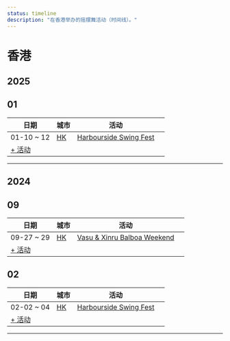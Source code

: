 ```yaml
---
status: timeline
description: "在香港举办的摇摆舞活动（时间线）。"
---
```


# 香港

## 2025

## 01

| 日期 | 城市 | 活动 | |
| --- | --- | --- | --- |
| 01-10 ~ 12 | [HK](by_city.md#hk) | [Harbourside Swing Fest](harbourside-swing-fest-2025.md) |  |
| [+ 活动](https://github.com/swingdance/events/issues/new?assignees=&labels=add+event&projects=&template=02-add_entity.yml&title=%5B2025%2Fzh_HK%5D%20Add%20Event%3A%20%3CName%3E&region=zh_HK&province=&city=&org_id=&date_starts=2025-01-&date_ends=2025-01-)

---

## 2024

## 09

| 日期 | 城市 | 活动 | |
| --- | --- | --- | --- |
| 09-27 ~ 29 | [HK](by_city.md#hk) | [Vasu & Xinru Balboa Weekend](vasu-n-xinru-balboa-weekend-2024.md) |  |
| [+ 活动](https://github.com/swingdance/events/issues/new?assignees=&labels=add+event&projects=&template=02-add_entity.yml&title=%5B2024%2Fzh_HK%5D%20Add%20Event%3A%20%3CName%3E&region=zh_HK&province=&city=&org_id=&date_starts=2024-09-&date_ends=2024-09-)

## 02

| 日期 | 城市 | 活动 | |
| --- | --- | --- | --- |
| 02-02 ~ 04 | [HK](by_city.md#hk) | [Harbourside Swing Fest](harbourside-swing-fest-2024.md) |  |
| [+ 活动](https://github.com/swingdance/events/issues/new?assignees=&labels=add+event&projects=&template=02-add_entity.yml&title=%5B2024%2Fzh_HK%5D%20Add%20Event%3A%20%3CName%3E&region=zh_HK&province=&city=&org_id=&date_starts=2024-02-&date_ends=2024-02-)

---

